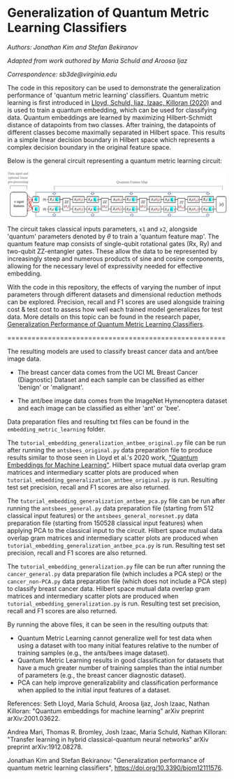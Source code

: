 # Generalization of Quantum Metric Learning Classifiers

_Authors: Jonathan Kim and Stefan Bekiranov_

_Adapted from work authored by Maria Schuld and Aroosa Ijaz_

_Correspondence: sb3de@virginia.edu_

The code in this repository can be used to demonstrate the generalization performance of 'quantum metric learning' classifiers.
Quantum metric learning is first introduced in [Lloyd, Schuld, Ijaz, Izaac, Killoran (2020)](https://arxiv.org/abs/2001.03622) 
and is used to train a quantum embedding, which can be used for classifying data. Quantum embeddings are learned by maximizing 
Hilbert-Schmidt distance of datapoints from two classes. After training, 
the datapoints of different classes become maximally separated in Hilbert 
space. This results in a simple linear decision boundary in Hilbert space 
which represents a complex decision boundary in the original feature space.

Below is the general circuit representing a quantum metric learning circuit:

![](embedding_metric_learning/classification.png)

The circuit takes classical inputs parameters, ``x1`` and  ``x2``, alongside 'quantum' parameters denoted by $\theta$ to train a 'quantum feature map'. The quantum feature map consists of single-qubit rotational gates (Rx, Ry) and two-qubit ZZ-entangler gates. These allow the data to be represented by increasingly steep and numerous products of sine and cosine components, allowing for the necessary level of expressivity needed for effective embedding.

With the code in this repository, the effects of varying the number of input parameters through different datasets and dimensional reduction methods can be explored. Precision, recall and F1 scores are used alongside training cost & test cost to assess how well each trained model generalizes for test data. More details on this topic can be found in the research paper, [Generalization Performance of Quantum Metric Learning Classifiers](https://doi.org/10.3390/biom12111576). 

======================================================

The resulting models are used to classify breast cancer data and ant/bee image data.

- The breast cancer data comes from the UCI ML Breast Cancer (Diagnostic) Dataset and each sample can be classified as either 'benign' or 'malignant'.

- The ant/bee image data comes from the ImageNet Hymenoptera dataset and each image can be classified as either 'ant' or 'bee'.

Data preparation files and resulting txt files can be found in the ``embedding_metric_learning`` folder.

The ``tutorial_embedding_generalization_antbee_original.py`` file can be run after running the ``antsbees_original.py`` data preparation file to produce results similar to those seen in Lloyd et al.'s 2020 work, ["Quantum Embeddings for Machine Learning"](https://arxiv.org/abs/2001.03622). Hilbert space mutual data overlap gram matrices and intermediary scatter plots are produced when ``tutorial_embedding_generalization_antbee_original.py`` is run. Resulting test set precision, recall and F1 scores are also returned.

The ``tutorial_embedding_generalization_antbee_pca.py`` file can be run after running the ``antsbees_general.py`` data preparation file (starting from 512 classical input features) or the ``antsbees_general_noresnet.py`` data preparation file (starting from 150528 classical input features) when applying PCA to the classical input to the circuit. Hilbert space mutual data overlap gram matrices and intermediary scatter plots are produced when ``tutorial_embedding_generalization_antbee_pca.py`` is run. Resulting test set precision, recall and F1 scores are also returned.

The ``tutorial_embedding_generalization.py`` file can be run after running the ``cancer_general.py`` data preparation file (which includes a PCA step) or the ``cancer_non-PCA.py`` data preparation file (which does not include a PCA step) to classify breast cancer data. Hilbert space mutual data overlap gram matrices and intermediary scatter plots are produced when ``tutorial_embedding_generalization.py`` is run. Resulting test set precision, recall and F1 scores are also returned.

By running the above files, it can be seen in the resulting outputs that:
- Quantum Metric Learning cannot generalize well for test data when using a dataset with too many initial features relative to the number of training samples (e.g., the ants/bees image dataset).
- Quantum Metric Learning results in good classification for datasets that have a much greater number of training samples than the intial number of parameters (e.g., the breast cancer diagnostic dataset).
- PCA can help improve generalizability and classification performance when applied to the initial input features of a dataset.

References:
Seth Lloyd, Maria Schuld, Aroosa Ijaz, Josh Izaac, Nathan Killoran: "Quantum embeddings for machine learning" 
arXiv preprint arXiv:2001.03622.

Andrea Mari, Thomas R. Bromley, Josh Izaac, Maria Schuld, Nathan Killoran: "Transfer learning 
in hybrid classical-quantum neural networks" arXiv preprint arXiv:1912.08278.

Jonathan Kim and Stefan Bekiranov: "Generalization performance of quantum metric learning classifiers", 
https://doi.org/10.3390/biom12111576.
